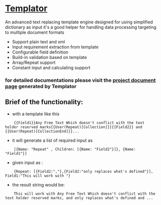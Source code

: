 # [Templator](http://jishun.github.io/Templator)
An advanced text replacing template engine designed for using simplified dictionary as input
it's a good helper for handling data processing targeting to multiple document formats

- Support plain text and xml
- Input requirement extraction from template 
- Configurable field definition
- Build-in validation based on template
- Array/Repeat support
- Constant input and calculating support

### for detailed documentations please visit the [project document page](http://djsxp.github.io/Templator) generated by Templator
	
## Brief of the functionality:

- with a template like this 
```
	{{Field1}}Any Free Text Which doesn't conflict with the text holder reserved marks{{User(Repeat)[Collection]}}{{Field2}} and {{User(Repeat)[CollectionEnd]}}...
```
* it will generate a list of required input as 
```
	[{Name: "Repeat" , Children: [{Name: "Field2"}]}, {Name: "Field1"}]
```
- given input as : 
```
	{Repeat: [{Field2:","},{Field2:"only replaces what's defined"}], Field1:"This will work with "}
```
* the result string would be:
```
	This will work with Any Free Text Which doesn't conflict with the text holder reserved marks, and only replaces what's defined and ...
```



